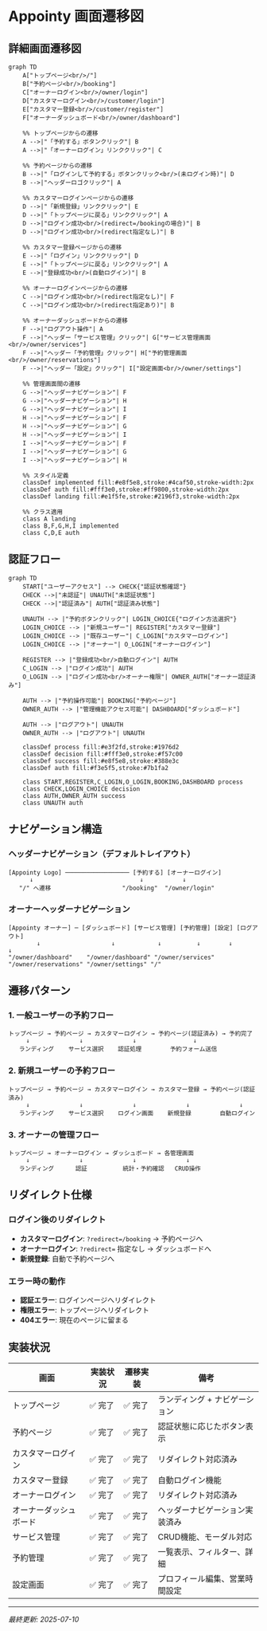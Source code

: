 # Appointy 画面遷移図

## 詳細画面遷移図

```mermaid
graph TD
    A["トップページ<br/>/"] 
    B["予約ページ<br/>/booking"]
    C["オーナーログイン<br/>/owner/login"]
    D["カスタマーログイン<br/>/customer/login"]
    E["カスタマー登録<br/>/customer/register"]
    F["オーナーダッシュボード<br/>/owner/dashboard"]
    
    %% トップページからの遷移
    A -->|"「予約する」ボタンクリック"| B
    A -->|"「オーナーログイン」リンククリック"| C
    
    %% 予約ページからの遷移
    B -->|"「ログインして予約する」ボタンクリック<br/>(未ログイン時)"| D
    B -->|"ヘッダーロゴクリック"| A
    
    %% カスタマーログインページからの遷移
    D -->|"「新規登録」リンククリック"| E
    D -->|"「トップページに戻る」リンククリック"| A
    D -->|"ログイン成功<br/>(redirect=/bookingの場合)"| B
    D -->|"ログイン成功<br/>(redirect指定なし)"| B
    
    %% カスタマー登録ページからの遷移
    E -->|"「ログイン」リンククリック"| D
    E -->|"「トップページに戻る」リンククリック"| A
    E -->|"登録成功<br/>(自動ログイン)"| B
    
    %% オーナーログインページからの遷移
    C -->|"ログイン成功<br/>(redirect指定なし)"| F
    C -->|"ログイン成功<br/>(redirect指定あり)"| B
    
    %% オーナーダッシュボードからの遷移
    F -->|"ログアウト操作"| A
    F -->|"ヘッダー「サービス管理」クリック"| G["サービス管理画面<br/>/owner/services"]
    F -->|"ヘッダー「予約管理」クリック"| H["予約管理画面<br/>/owner/reservations"]
    F -->|"ヘッダー「設定」クリック"| I["設定画面<br/>/owner/settings"]
    
    %% 管理画面間の遷移
    G -->|"ヘッダーナビゲーション"| F
    G -->|"ヘッダーナビゲーション"| H
    G -->|"ヘッダーナビゲーション"| I
    H -->|"ヘッダーナビゲーション"| F
    H -->|"ヘッダーナビゲーション"| G
    H -->|"ヘッダーナビゲーション"| I
    I -->|"ヘッダーナビゲーション"| F
    I -->|"ヘッダーナビゲーション"| G
    I -->|"ヘッダーナビゲーション"| H
    
    %% スタイル定義
    classDef implemented fill:#e8f5e8,stroke:#4caf50,stroke-width:2px
    classDef auth fill:#fff3e0,stroke:#ff9800,stroke-width:2px
    classDef landing fill:#e1f5fe,stroke:#2196f3,stroke-width:2px
    
    %% クラス適用
    class A landing
    class B,F,G,H,I implemented
    class C,D,E auth
```

## 認証フロー

```mermaid
graph TD
    START["ユーザーアクセス"] --> CHECK{"認証状態確認"}
    CHECK -->|"未認証"| UNAUTH["未認証状態"]
    CHECK -->|"認証済み"| AUTH["認証済み状態"]
    
    UNAUTH --> |"予約ボタンクリック"| LOGIN_CHOICE{"ログイン方法選択"}
    LOGIN_CHOICE --> |"新規ユーザー"| REGISTER["カスタマー登録"]
    LOGIN_CHOICE --> |"既存ユーザー"| C_LOGIN["カスタマーログイン"]
    LOGIN_CHOICE --> |"オーナー"| O_LOGIN["オーナーログイン"]
    
    REGISTER --> |"登録成功<br/>自動ログイン"| AUTH
    C_LOGIN --> |"ログイン成功"| AUTH
    O_LOGIN --> |"ログイン成功<br/>オーナー権限"| OWNER_AUTH["オーナー認証済み"]
    
    AUTH --> |"予約操作可能"| BOOKING["予約ページ"]
    OWNER_AUTH --> |"管理機能アクセス可能"| DASHBOARD["ダッシュボード"]
    
    AUTH --> |"ログアウト"| UNAUTH
    OWNER_AUTH --> |"ログアウト"| UNAUTH
    
    classDef process fill:#e3f2fd,stroke:#1976d2
    classDef decision fill:#fff3e0,stroke:#f57c00
    classDef success fill:#e8f5e8,stroke:#388e3c
    classDef auth fill:#f3e5f5,stroke:#7b1fa2
    
    class START,REGISTER,C_LOGIN,O_LOGIN,BOOKING,DASHBOARD process
    class CHECK,LOGIN_CHOICE decision
    class AUTH,OWNER_AUTH success
    class UNAUTH auth
```

## ナビゲーション構造

### ヘッダーナビゲーション（デフォルトレイアウト）
```
[Appointy Logo] ────────────────── [予約する] [オーナーログイン]
      ↓                              ↓           ↓
   "/" へ遷移                    "/booking"  "/owner/login"
```

### オーナーヘッダーナビゲーション
```
[Appointy オーナー] ─ [ダッシュボード] [サービス管理] [予約管理] [設定] [ログアウト]
        ↓                    ↓            ↓          ↓        ↓        ↓
"/owner/dashboard"    "/owner/dashboard" "/owner/services" "/owner/reservations" "/owner/settings" "/"
```

## 遷移パターン

### 1. 一般ユーザーの予約フロー
```
トップページ → 予約ページ → カスタマーログイン → 予約ページ(認証済み) → 予約完了
     ↓              ↓              ↓                ↓
   ランディング    サービス選択    認証処理        予約フォーム送信
```

### 2. 新規ユーザーの予約フロー
```
トップページ → 予約ページ → カスタマーログイン → カスタマー登録 → 予約ページ(認証済み)
     ↓              ↓              ↓              ↓              ↓
   ランディング    サービス選択    ログイン画面    新規登録        自動ログイン
```

### 3. オーナーの管理フロー
```
トップページ → オーナーログイン → ダッシュボード → 各管理画面
     ↓              ↓              ↓              ↓
   ランディング      認証          統計・予約確認   CRUD操作
```

## リダイレクト仕様

### ログイン後のリダイレクト
- **カスタマーログイン**: `?redirect=/booking` → 予約ページへ
- **オーナーログイン**: `?redirect=` 指定なし → ダッシュボードへ
- **新規登録**: 自動で予約ページへ

### エラー時の動作
- **認証エラー**: ログインページへリダイレクト
- **権限エラー**: トップページへリダイレクト
- **404エラー**: 現在のページに留まる

## 実装状況

| 画面 | 実装状況 | 遷移実装 | 備考 |
|------|----------|----------|------|
| トップページ | ✅ 完了 | ✅ 完了 | ランディング + ナビゲーション |
| 予約ページ | ✅ 完了 | ✅ 完了 | 認証状態に応じたボタン表示 |
| カスタマーログイン | ✅ 完了 | ✅ 完了 | リダイレクト対応済み |
| カスタマー登録 | ✅ 完了 | ✅ 完了 | 自動ログイン機能 |
| オーナーログイン | ✅ 完了 | ✅ 完了 | リダイレクト対応済み |
| オーナーダッシュボード | ✅ 完了 | ✅ 完了 | ヘッダーナビゲーション実装済み |
| サービス管理 | ✅ 完了 | ✅ 完了 | CRUD機能、モーダル対応 |
| 予約管理 | ✅ 完了 | ✅ 完了 | 一覧表示、フィルター、詳細 |
| 設定画面 | ✅ 完了 | ✅ 完了 | プロフィール編集、営業時間設定 |

---
*最終更新: 2025-07-10*